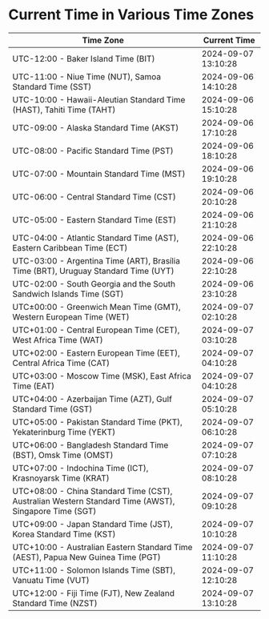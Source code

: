 # Current Time in Various Time Zones

| Time Zone | Current Time |
|-----------|--------------|
| UTC-12:00 - Baker Island Time (BIT) | 2024-09-07 13:10:28 |
| UTC-11:00 - Niue Time (NUT), Samoa Standard Time (SST) | 2024-09-06 14:10:28 |
| UTC-10:00 - Hawaii-Aleutian Standard Time (HAST), Tahiti Time (TAHT) | 2024-09-06 15:10:28 |
| UTC-09:00 - Alaska Standard Time (AKST) | 2024-09-06 17:10:28 |
| UTC-08:00 - Pacific Standard Time (PST) | 2024-09-06 18:10:28 |
| UTC-07:00 - Mountain Standard Time (MST) | 2024-09-06 19:10:28 |
| UTC-06:00 - Central Standard Time (CST) | 2024-09-06 20:10:28 |
| UTC-05:00 - Eastern Standard Time (EST) | 2024-09-06 21:10:28 |
| UTC-04:00 - Atlantic Standard Time (AST), Eastern Caribbean Time (ECT) | 2024-09-06 22:10:28 |
| UTC-03:00 - Argentina Time (ART), Brasília Time (BRT), Uruguay Standard Time (UYT) | 2024-09-06 22:10:28 |
| UTC-02:00 - South Georgia and the South Sandwich Islands Time (SGT) | 2024-09-06 23:10:28 |
| UTC±00:00 - Greenwich Mean Time (GMT), Western European Time (WET) | 2024-09-07 02:10:28 |
| UTC+01:00 - Central European Time (CET), West Africa Time (WAT) | 2024-09-07 03:10:28 |
| UTC+02:00 - Eastern European Time (EET), Central Africa Time (CAT) | 2024-09-07 04:10:28 |
| UTC+03:00 - Moscow Time (MSK), East Africa Time (EAT) | 2024-09-07 04:10:28 |
| UTC+04:00 - Azerbaijan Time (AZT), Gulf Standard Time (GST) | 2024-09-07 05:10:28 |
| UTC+05:00 - Pakistan Standard Time (PKT), Yekaterinburg Time (YEKT) | 2024-09-07 06:10:28 |
| UTC+06:00 - Bangladesh Standard Time (BST), Omsk Time (OMST) | 2024-09-07 07:10:28 |
| UTC+07:00 - Indochina Time (ICT), Krasnoyarsk Time (KRAT) | 2024-09-07 08:10:28 |
| UTC+08:00 - China Standard Time (CST), Australian Western Standard Time (AWST), Singapore Time (SGT) | 2024-09-07 09:10:28 |
| UTC+09:00 - Japan Standard Time (JST), Korea Standard Time (KST) | 2024-09-07 10:10:28 |
| UTC+10:00 - Australian Eastern Standard Time (AEST), Papua New Guinea Time (PGT) | 2024-09-07 11:10:28 |
| UTC+11:00 - Solomon Islands Time (SBT), Vanuatu Time (VUT) | 2024-09-07 12:10:28 |
| UTC+12:00 - Fiji Time (FJT), New Zealand Standard Time (NZST) | 2024-09-07 13:10:28 |

